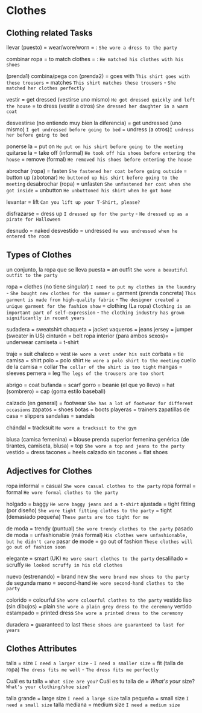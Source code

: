 # Clothes

## Clothing related Tasks

llevar (puesto) = wear/wore/worn
    = : `She wore a dress to the party`

combinar ropa
    = to match clothes
    = : `He matched his clothes with his shoes`

(prenda1) combina/pega con (prenda2)
    = goes with `This shirt goes with these trousers`
    = matches `This shirt matches these trousers` - `She matched her clothes perfectly`

vestir
    = get dressed (vestirse uno mismo) `He got dressed quickly and left the house`
    = to dress (vestir a otros) `She dressed her daughter in a warm coat`

desvestirse (no entiendo muy bien la diferencia)
    = get undressed (uno mismo) `I get undressed before going to bed`
    = undress (a otros)`I undress her before going to bed`


ponerse la <prenda> = put on `He put on his shirt before going to the meeting`
quitarse la <prenda>
    = take off (informal) `He took off his shoes before entering the house`
    = remove (formal) `He removed his shoes before entering the house`

abrochar (ropa)
    = fasten `She fastened her coat before going outside`
    = button up (abotonar) `He buttoned up his shirt before going to the meeting`
desabrochar (ropa)
    = unfasten `She unfastened her coat when she got inside`
    = unbutton `He unbuttoned his shirt when he got home`

levantar = lift `Can you lift up your T-Shirt, please?`

disfrazarse = dress up `I dressed up for the party` - `He dressed up as a pirate for Halloween`

desnudo = naked
desvestido = undressed `He was undressed when he entered the room`

## Types of Clothes

un conjunto, la ropa que se lleva puesta  = an outfit `She wore a beautiful outfit to the party`

ropa
    = clothes (no tiene singular) `I need to put my clothes in the laundry` - `She bought new clothes for the summer`
    = garment (prenda concreta) `This garment is made from high-quality fabric` - `The designer created a unique garment for the fashion show`
    = clothing (La ropa) `Clothing is an important part of self-expression` - `The clothing industry has grown significantly in recent years`


sudadera = sweatshirt
chaqueta = jacket
vaqueros = jeans
jersey = jumper (sweater in US)
cinturón = belt
ropa interior (para ambos sexos)= underwear
camiseta = t-shirt

traje = suit
chaleco = vest `He wore a vest under his suit`
corbata = tie
camisa = shirt
polo = polo shirt `He wore a polo shirt to the meeting`
cuello de la camisa = collar `The collar of the shirt is too tight`
mangas = sleeves
pernera = leg `The legs of the trousers are too short`

abrigo = coat
bufanda = scarf
gorro
    = beanie (el que yo llevo)
    = hat (sombrero)
    = cap (gorra estilo baseball)

calzado (en general) = footwear `She has a lot of footwear for different occasions`
zapatos = shoes
botas = boots
playeras = trainers
zapatillas de casa = slippers
sandalias = sandals

chándal = tracksuit `He wore a tracksuit to the gym`

blusa (camisa femenina) = blouse
prenda superior femenina genérica (de tirantes, camiseta, blusa) = top `She wore a top and jeans to the party`
vestido = dress
tacones = heels
calzado sin tacones = flat shoes


## Adjectives for Clothes

ropa informal = casual `She wore casual clothes to the party`
ropa formal = formal `He wore formal clothes to the party`


holgado = baggy `He wore baggy jeans and a t-shirt`
ajustada
    = tight fitting (por diseño) `She wore tight fitting clothes to the party`
    = tight (demasiado pequeña) `These pants are too tight for me`

de moda = trendy (puntual) `She wore trendy clothes to the party`
pasado de moda = unfashionable (más formal) `His clothes were unfashionable, but he didn't care`
pasar de mode = go out of fashion `These clothes will go out of fashion soon`

elegante = smart (UK) `He wore smart clothes to the party`
desaliñado = scruffy `He looked scruffy in his old clothes`

nuevo (estrenando) = brand new `She wore brand new shoes to the party`
de segunda mano = second-hand `He wore second-hand clothes to the party`

colorido = colourful `She wore colourful clothes to the party`
vestido liso (sin dibujos) = plain `She wore a plain grey dress to the ceremony`
vertido estampado = printed dress `She wore a printed dress to the ceremony`

duradera = guaranteed to last `These shoes are guaranteed to last for years`


## Clothes Attributes

talla
    = size `I need a larger size` - `I need a smaller size`
    = fit (talla de ropa) `The dress fits me well` - `The dress fits me perfectly`

Cuál es tu talla = `What size are you?`
Cuál es tu talla de _= What's your_ size? `What's your clothing/shoe size?`

talla grande = large size `I need a large size`
talla pequeña = small size `I need a small size`
talla mediana = medium size `I need a medium size`
